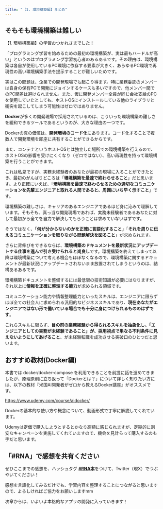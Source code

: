 ```yaml
---
title: "【1. 環境構築編】まとめ"
---
```


## そもそも環境構築は難しい

【1. 環境構築編】の学習おつかれさまでした！

「プログラミング学習を始めるための最初の環境構築が、実は最もハードルが高い」というのはプログラミング学習初心者のあるあるです。その理由は、環境構築は各自が使用しているPC環境に依存する要素が大きく、あらゆるPC環境で再現性の高い環境構築手法を提示することが難しいためです。

実はこの問題は、企業での開発現場でも起こり得ます。特に業務委託のメンバーは自身の保有PCで開発にジョインするケースも多いですので、他メンバー間でのPC間差は避けられません。また、仮に開発メンバー全員が同じ会社支給のPCを使用していたとしても、ホストOSにインストールしている他のライブラリと衝突を起こしてしまう可能性はゼロではありません。

**Docker**が多くの開発現場で採用されているのは、こういった環境構築の難しさを緩和できるツールであるというのが、大きな理由の一つです。

Dockerの真の価値は、**開発環境のコード化**にあります。コード化することで複数人で開発環境を即座に共有することができるからです。

また、コンテナというホストOSとは独立した場所での環境構築を行えるので、ホストOSの影響を受けにくくなり（ゼロではない）、高い再現性を持って環境構築を行うことができます。

これは私見ですが、実務未経験者のあなたが最初の現場に入ることができたとき、最初のがんばりどころは「**環境構築を最速で終わらせること**」だと思います。より正確にいえば、「**環境構築を最速で終わらせるための適切なコミュニケーションを先輩エンジニアと取れる人間であると、周囲にいち早く示すこと**」です。

環境構築の難しさは、キャリアのあるエンジニアであるほど身に沁みて理解しています。そもそも、真っ当な開発現場であれば、実務未経験者であるあなたに対して最初から全てを自力で解決してもらうことは求めていないはずです。

そうではなく、「**何が分からないのかを正確に言語化すること**」「**それを周りに伝えるコミュニケーションを取りながら問題解決を図ること**」が求められます。

さらに背伸びをできるならば、**環境構築のドキュメントを最新状況にアップデートする仕事を進んで引き受けられると尚良し**です。環境構築を終えてしまって以降は環境構築について考える機会もほぼなくなるので、環境構築に関するドキュメントが最新状況にアップデートされないまま放置されてしまうというのは、結構あるあるです。

環境構築ドキュメントを整備するには最低限の技術知識が必要にはなりますが、それ以上に**情報を正確に整理する能力**が求められる領域です。

コミュニケーション能力や情報整理能力といったスキルは、エンジニアに限らずほぼ全ての社会人に求められる汎用的なビジネススキルであり、**現在あなたがエンジニアではない形で働いている場合でも十分に身につけられるもののはずです**。

これらスキルに限らず、**目の前の業務経験から得られるスキルを抽象化し、「エンジニアとしての実務が未経験であること」が、採用視点で単なる不利条件に見えないようにしてあげること**、が未経験転職を成功させる突破口のひとつだと思います。

## おすすめ教材(Docker編)

本書では docker/docker-compose を利用できることを前提に話を進めてきましたが、原理原則に立ち返って「Dockerとは？」について詳しく知りたい方には、以下の教材『米国AI開発者がゼロから教えるDocker講座』がオススメです。

https://www.udemy.com/course/aidocker/

Dockerの基本的な使い方や概念について、動画形式で丁寧に解説してくれています。

Udemyは定価で購入しようとするとかなり高額に感じられますが、定期的に割安なキャンペーンを実施してくれていますので、機会を見計らって購入するのも手だと思います。

## 「#RNA」で感想を共有ください

ぜひここまでの感想を、ハッシュタグ [**#RNA本**](https://twitter.com/intent/tweet?hashtags=RNA本)をつけて、Twitter（現X）でつぶやいてください！

感想を言語化してみるだけでも、学習内容を整理することにつながると思いますので、よろしければご協力をお願いしますmm

次章からは、いよいよ本格的なアプリの開発に入っていきます！
